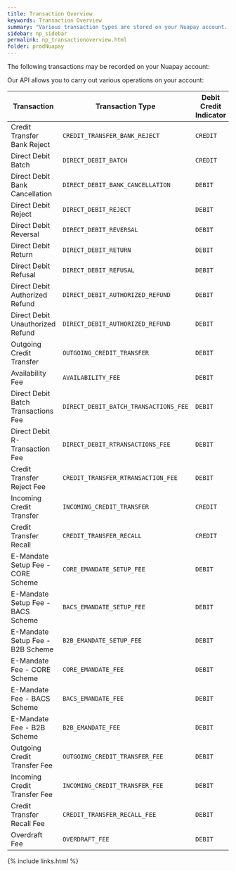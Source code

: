 ```yaml
---
title: Transaction Overview
keywords: Transaction Overview
summary: "Various transaction types are stored on your Nuapay account. This section gives a breakdown of the possible types"
sidebar: np_sidebar
permalink: np_transactionoverview.html
folder: prodNuapay
---
```


The following transactions may be recorded on your Nuapay account:


Our API allows you to carry out various operations on your account:


<table>
<thead>
<tr>
<th>Transaction</th>
<th>Transaction Type</th>
<th>Debit Credit Indicator</th>
<th>Counterparty  </th>
</tr>
</thead>
<tbody>
<tr>
<td>Credit Transfer Bank Reject</td>
<td><code>CREDIT_TRANSFER_BANK_REJECT</code></td>
<td><code>CREDIT</code></td>
<td>Debtor</td>
</tr>
<tr>
<td>Direct Debit Batch</td>
<td><code>DIRECT_DEBIT_BATCH</code></td>
<td><code>CREDIT</code></td>
<td>Creditor</td>
</tr>
<tr>
<td>Direct Debit Bank Cancellation</td>
<td><code>DIRECT_DEBIT_BANK_CANCELLATION</code></td>
<td><code>DEBIT</code></td>
<td>Creditor</td>
</tr>
<tr>
<td>Direct Debit Reject</td>
<td><code>DIRECT_DEBIT_REJECT</code></td>
<td><code>DEBIT</code></td>
<td>Creditor</td>
</tr>
<tr>
<td>Direct Debit Reversal</td>
<td><code>DIRECT_DEBIT_REVERSAL</code></td>
<td><code>DEBIT</code></td>
<td>Creditor</td>
</tr>
<tr>
<td>Direct Debit Return</td>
<td><code>DIRECT_DEBIT_RETURN</code></td>
<td><code>DEBIT</code></td>
<td>Creditor</td>
</tr>
<tr>
<td>Direct Debit Refusal</td>
<td><code>DIRECT_DEBIT_REFUSAL</code></td>
<td><code>DEBIT</code></td>
<td>Creditor</td>
</tr>
<tr>
<td>Direct Debit Authorized Refund</td>
<td><code>DIRECT_DEBIT_AUTHORIZED_REFUND</code></td>
<td><code>DEBIT</code></td>
<td>Creditor</td>
</tr>
<tr>
<td>Direct Debit Unauthorized Refund</td>
<td><code>DIRECT_DEBIT_AUTHORIZED_REFUND</code></td>
<td><code>DEBIT</code></td>
<td>Creditor</td>
</tr>
<tr>
<td>Outgoing Credit Transfer</td>
<td><code>OUTGOING_CREDIT_TRANSFER</code></td>
<td><code>DEBIT</code></td>
<td>Creditor</td>
</tr>
<tr>
<td>Availability Fee</td>
<td><code>AVAILABILITY_FEE</code></td>
<td><code>DEBIT</code></td>
<td>N/A for Fees</td>
</tr>
<tr>
<td>Direct Debit Batch Transactions Fee</td>
<td><code>DIRECT_DEBIT_BATCH_TRANSACTIONS_FEE</code></td>
<td><code>DEBIT</code></td>
<td>N/A for Fees</td>
</tr>
<tr>
<td>Direct Debit R-Transaction Fee</td>
<td><code>DIRECT_DEBIT_RTRANSACTIONS_FEE</code></td>
<td><code>DEBIT</code></td>
<td>N/A for Fees</td>
</tr>
<tr>
<td>Credit Transfer Reject Fee</td>
<td><code>CREDIT_TRANSFER_RTRANSACTION_FEE</code></td>
<td><code>DEBIT</code></td>
<td>N/A for Fees</td>
</tr>
<tr>
<td>Incoming Credit Transfer</td>
<td><code>INCOMING_CREDIT_TRANSFER</code></td>
<td><code>CREDIT</code></td>
<td>Debtor</td>
</tr>
<tr>
<td>Credit Transfer Recall</td>
<td><code>CREDIT_TRANSFER_RECALL</code></td>
<td><code>CREDIT</code></td>
<td>Debtor</td>
</tr>
<tr>
<td>E-Mandate Setup Fee - CORE Scheme</td>
<td><code>CORE_EMANDATE_SETUP_FEE</code></td>
<td><code>DEBIT</code></td>
<td>N/A for Fees</td>
</tr>
<tr>
<td>E-Mandate Setup Fee - BACS Scheme</td>
<td><code>BACS_EMANDATE_SETUP_FEE</code></td>
<td><code>DEBIT</code></td>
<td>N/A for Fees</td>
</tr>
<tr>
<td>E-Mandate Setup Fee - B2B Scheme</td>
<td><code>B2B_EMANDATE_SETUP_FEE</code></td>
<td><code>DEBIT</code></td>
<td>N/A for Fees</td>
</tr>
<tr>
<td>E-Mandate Fee - CORE Scheme</td>
<td><code>CORE_EMANDATE_FEE</code></td>
<td><code>DEBIT</code></td>
<td>N/A for Fees</td>
</tr>
<tr>
<td>E-Mandate Fee - BACS Scheme</td>
<td><code>BACS_EMANDATE_FEE</code></td>
<td><code>DEBIT</code></td>
<td>N/A for Fees</td>
</tr>
<tr>
<td>E-Mandate Fee - B2B Scheme</td>
<td><code>B2B_EMANDATE_FEE</code></td>
<td><code>DEBIT</code></td>
<td>N/A for Fees</td>
</tr>
<tr>
<td>Outgoing Credit Transfer Fee</td>
<td><code>OUTGOING_CREDIT_TRANSFER_FEE</code></td>
<td><code>DEBIT</code></td>
<td>N/A for Fees</td>
</tr>
<tr>
<td>Incoming Credit Transfer Fee</td>
<td><code>INCOMING_CREDIT_TRANSFER_FEE</code></td>
<td><code>DEBIT</code></td>
<td>N/A for Fees</td>
</tr>
<tr>
<td>Credit Transfer Recall Fee</td>
<td><code>CREDIT_TRANSFER_RECALL_FEE</code></td>
<td><code>DEBIT</code></td>
<td>N/A for Fees</td>
</tr>
<tr>
<td>Overdraft Fee</td>
<td><code>OVERDRAFT_FEE</code></td>
<td><code>DEBIT</code></td>
<td>N/A for Fees</td>
</tr>
</tbody>
</table>



{% include links.html %}

